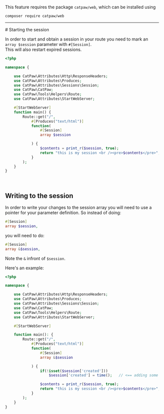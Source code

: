 This feature requires the package `catpaw/web`, which can be installed using<br/>
```
composer require catpaw/web
```
<hr/>
# Starting the session

In order to start and obtain a session in your route you need to mark an ```array $session``` parameter
with ```#[Session]```.<br />
This will also restart expired sessions.

```php
<?php

namespace {

	use CatPaw\Attributes\Http\ResponseHeaders;
	use CatPaw\Attributes\Produces;
	use CatPaw\Attributes\Sessions\Session;
	use CatPaw\CatPaw;
	use CatPaw\Tools\Helpers\Route;
	use CatPaw\Attributes\StartWebServer;

    #[StartWebServer]
	function main() {
		Route::get("/",
			#[Produces("text/html")]
			function(
				#[Session]
				array $session

			) {
				$contents = print_r($session, true);
				return "this is my session <br /><pre>$contents</pre>";
			}
		);
	}
}
```

<br />

## Writing to the session

In order to write your changes to the session array you will need to use a pointer for your parameter definition. So
instead of doing:

```php
#[Session]
array $session,
```

you will need to do:

```php
#[Session]
array &$session,
```

Note the ```&``` infront of ```$session```.

Here's an example:

```php
<?php

namespace {

	use CatPaw\Attributes\Http\ResponseHeaders;
	use CatPaw\Attributes\Produces;
	use CatPaw\Attributes\Sessions\Session;
	use CatPaw\CatPaw;
	use CatPaw\Tools\Helpers\Route;
	use CatPaw\Attributes\StartWebServer;

    #[StartWebServer]

	function main(): {
		Route::get("/",
			#[Produces("text/html")]
			function(
				#[Session]
				array &$session

			) {
				if(!isset($session['created']))
					$session['created'] = time();   // <== adding some stuff to the session

				$contents = print_r($session, true);
				return "this is my session <br /><pre>$contents</pre>";
			}
		);
	}
}
```